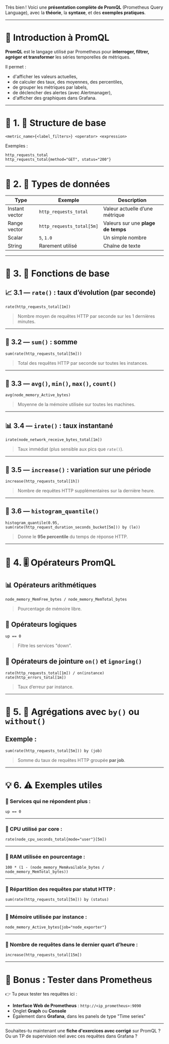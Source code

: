 Très bien ! Voici une **présentation complète de PromQL** (Prometheus Query Language), avec la **théorie**, la **syntaxe**, et des **exemples pratiques**.

---

# 🧠 Introduction à PromQL

**PromQL** est le langage utilisé par Prometheus pour **interroger, filtrer, agréger et transformer** les séries temporelles de métriques.

Il permet :

* d'afficher les valeurs actuelles,
* de calculer des taux, des moyennes, des percentiles,
* de grouper les métriques par labels,
* de déclencher des alertes (avec Alertmanager),
* d'afficher des graphiques dans Grafana.

---

# 🧱 1. 🧠 Structure de base

```promql
<metric_name>{<label_filters>} <operator> <expression>
```

Exemples :

```promql
http_requests_total
http_requests_total{method="GET", status="200"}
```

---

# 📂 2. 🧾 Types de données

| Type           | Exemple                   | Description                        |
| -------------- | ------------------------- | ---------------------------------- |
| Instant vector | `http_requests_total`     | Valeur actuelle d’une métrique     |
| Range vector   | `http_requests_total[5m]` | Valeurs sur une **plage de temps** |
| Scalar         | `5`, `1.0`                | Un simple nombre                   |
| String         | Rarement utilisé          | Chaîne de texte                    |

---

# 🔧 3. 🔎 Fonctions de base

## 📈 3.1 — `rate()` : taux d’évolution (par seconde)

```promql
rate(http_requests_total[1m])
```

> Nombre moyen de requêtes HTTP par seconde sur les 1 dernières minutes.

---

## 🧮 3.2 — `sum()` : somme

```promql
sum(rate(http_requests_total[5m]))
```

> Total des requêtes HTTP par seconde sur toutes les instances.

---

## 🧾 3.3 — `avg()`, `min()`, `max()`, `count()`

```promql
avg(node_memory_Active_bytes)
```

> Moyenne de la mémoire utilisée sur toutes les machines.

---

## 📊 3.4 — `irate()` : taux instantané

```promql
irate(node_network_receive_bytes_total[1m])
```

> Taux immédiat (plus sensible aux pics que `rate()`).

---

## 🧪 3.5 — `increase()` : variation sur une période

```promql
increase(http_requests_total[1h])
```

> Nombre de requêtes HTTP supplémentaires sur la dernière heure.

---

## 📐 3.6 — `histogram_quantile()`

```promql
histogram_quantile(0.95, sum(rate(http_request_duration_seconds_bucket[5m])) by (le))
```

> Donne le **95e percentile** du temps de réponse HTTP.

---

# 🎯 4. 🎚 Opérateurs PromQL

## 📊 Opérateurs arithmétiques

```promql
node_memory_MemFree_bytes / node_memory_MemTotal_bytes
```

> Pourcentage de mémoire libre.

## 🧱 Opérateurs logiques

```promql
up == 0
```

> Filtre les services "down".

## 🔀 Opérateurs de jointure `on()` et `ignoring()`

```promql
rate(http_requests_total[1m]) / on(instance) rate(http_errors_total[1m])
```

> Taux d’erreur par instance.

---

# 🧩 5. 🔁 Agrégations avec `by()` ou `without()`

## Exemple :

```promql
sum(rate(http_requests_total[5m])) by (job)
```

> Somme du taux de requêtes HTTP groupée **par job**.

---

# 💡 6. ⚠️ Exemples utiles

### 🔹 Services qui ne répondent plus :

```promql
up == 0
```

---

### 🔹 CPU utilisé par core :

```promql
rate(node_cpu_seconds_total{mode="user"}[5m])
```

---

### 🔹 RAM utilisée en pourcentage :

```promql
100 * (1 - (node_memory_MemAvailable_bytes / node_memory_MemTotal_bytes))
```

---

### 🔹 Répartition des requêtes par statut HTTP :

```promql
sum(rate(http_requests_total[5m])) by (status)
```

---

### 🔹 Mémoire utilisée par instance :

```promql
node_memory_Active_bytes{job="node_exporter"}
```

---

### 🔹 Nombre de requêtes dans le dernier quart d’heure :

```promql
increase(http_requests_total[15m])
```

---

# 🧪 Bonus : Tester dans Prometheus

👉 Tu peux tester tes requêtes ici :

* **Interface Web de Prometheus** : `http://<ip_prometheus>:9090`
* Onglet **Graph** ou **Console**
* Également dans **Grafana**, dans les panels de type "Time series"

---

Souhaites-tu maintenant une **fiche d'exercices avec corrigé** sur PromQL ? Ou un TP de supervision réel avec ces requêtes dans Grafana ?
